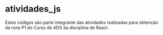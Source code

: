 # atividades_js

Estes códigos são parte integrante das atividades realizadas para obtenção da nota P1 do Curso de ADS da disciplina de React. 
